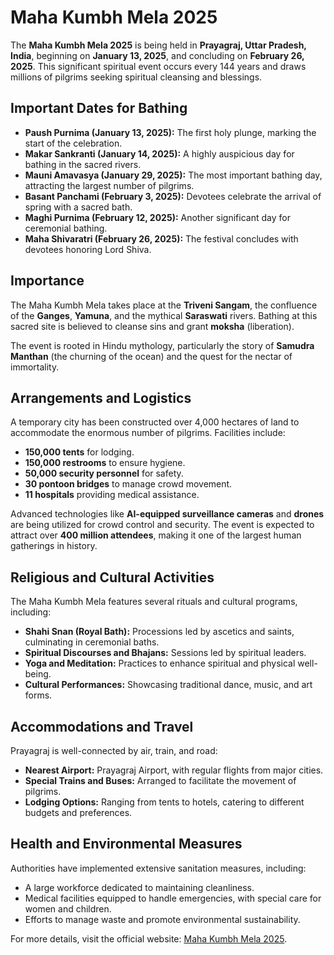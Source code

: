 # Maha Kumbh Mela 2025

The **Maha Kumbh Mela 2025** is being held in **Prayagraj, Uttar Pradesh, India**, beginning on **January 13, 2025**, and concluding on **February 26, 2025**. This significant spiritual event occurs every 144 years and draws millions of pilgrims seeking spiritual cleansing and blessings.

## Important Dates for Bathing

- **Paush Purnima (January 13, 2025):** The first holy plunge, marking the start of the celebration.  
- **Makar Sankranti (January 14, 2025):** A highly auspicious day for bathing in the sacred rivers.  
- **Mauni Amavasya (January 29, 2025):** The most important bathing day, attracting the largest number of pilgrims.  
- **Basant Panchami (February 3, 2025):** Devotees celebrate the arrival of spring with a sacred bath.  
- **Maghi Purnima (February 12, 2025):** Another significant day for ceremonial bathing.  
- **Maha Shivaratri (February 26, 2025):** The festival concludes with devotees honoring Lord Shiva.  

## Importance

The Maha Kumbh Mela takes place at the **Triveni Sangam**, the confluence of the **Ganges**, **Yamuna**, and the mythical **Saraswati** rivers. Bathing at this sacred site is believed to cleanse sins and grant **moksha** (liberation).  

The event is rooted in Hindu mythology, particularly the story of **Samudra Manthan** (the churning of the ocean) and the quest for the nectar of immortality.

## Arrangements and Logistics

A temporary city has been constructed over 4,000 hectares of land to accommodate the enormous number of pilgrims. Facilities include:

- **150,000 tents** for lodging.  
- **150,000 restrooms** to ensure hygiene.  
- **50,000 security personnel** for safety.  
- **30 pontoon bridges** to manage crowd movement.  
- **11 hospitals** providing medical assistance.  

Advanced technologies like **AI-equipped surveillance cameras** and **drones** are being utilized for crowd control and security. The event is expected to attract over **400 million attendees**, making it one of the largest human gatherings in history.

## Religious and Cultural Activities

The Maha Kumbh Mela features several rituals and cultural programs, including:

- **Shahi Snan (Royal Bath):** Processions led by ascetics and saints, culminating in ceremonial baths.  
- **Spiritual Discourses and Bhajans:** Sessions led by spiritual leaders.  
- **Yoga and Meditation:** Practices to enhance spiritual and physical well-being.  
- **Cultural Performances:** Showcasing traditional dance, music, and art forms.  

## Accommodations and Travel

Prayagraj is well-connected by air, train, and road:

- **Nearest Airport:** Prayagraj Airport, with regular flights from major cities.  
- **Special Trains and Buses:** Arranged to facilitate the movement of pilgrims.  
- **Lodging Options:** Ranging from tents to hotels, catering to different budgets and preferences.  

## Health and Environmental Measures

Authorities have implemented extensive sanitation measures, including:

- A large workforce dedicated to maintaining cleanliness.  
- Medical facilities equipped to handle emergencies, with special care for women and children.  
- Efforts to manage waste and promote environmental sustainability.  

For more details, visit the official website: [Maha Kumbh Mela 2025](https://kumbh.gov.in/en/introductio).
